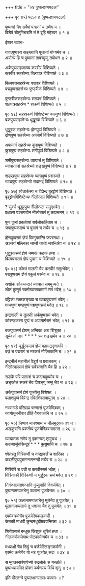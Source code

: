 +++
title = "०४ पुष्पलक्षणपटलः"

+++
पृ० ४५) पटलः ४ (पुष्पलक्षणपटलः)  
  
पुष्पाणां चैव सर्वेषां पत्राणां च तथैव च ।  
विशेषं श्रोतुमिच्छामि तं मे ब्रूहि महेश्वर ॥ १ ॥  
  
ईश्वर उवाच-  
  
यावत्पुष्पस्य सङ्ख्यानि पूजानां योग्यमेव च ।  
अयोग्यं हि च पुष्पाणां तावच्छृणु तपोधन ॥ २ ॥  
  
अर्कपुष्पसहस्राच्च करवीरं विशिष्यते ।  
करवीर सहस्रेभ्यः बिल्वपत्र विशिष्यते ॥ ३ ॥  
  
बिल्वपत्रसहस्रेभ्यः पद्मपत्रं विशिष्यते ।  
पद्मपुष्पसहस्रेभ्यः पुण्डरीकं विशिष्यते ॥ ४ ॥  
  
पुण्डरीकसहस्रेभ्यः शतपत्रं विशिष्यते ।  
शतपत्रसहस्रेण * स्रकर्णं विशिष्यते ॥ ५ ॥   
  
पृ० ४६) सहस्रकर्णं विशिष्टेभ्यः बकपुष्पं विशिष्यते ।  
बकपुष्पसहस्रेभ्यः धूद्धूरकं विशिष्यते ॥ ६ ॥  
  
धूद्धूरकं सहस्रेभ्यः द्रोणपुष्पं विशिष्यते ।  
द्रोणपुष्प सहस्रेभ्यः अपमार्गं विशिष्यते ॥ ७ ॥  
  
अपामार्ग सहस्रेभ्यः कुशपुष्पं विशिष्यते ।  
कुशपुष्प सहस्रेभ्यः शमीपुष्पं विशिष्यते ॥ ८ ॥  
  
शमीपुष्पसहस्रेभ्यः व्याघातं तु विशिष्यते ।  
व्याघातानां सहस्रेभ्यो शङ्खपुष्पं विशिष्यते ॥ ९ ॥  
  
शङ्खपुष्प सहस्रेभ्यः व्याघ्रपुष्पं प्रशस्यते ।  
व्याघ्रपुष्प सहस्रेभ्यो सदाभद्रं विशिष्यते ॥ १० ॥  
  
पृ० ४७) श्वेतार्कस्य च विप्रेन्द्र बृहद्द्रोणं विशिष्यते ।  
बृहद्द्रोणविशिष्टेभ्यः नीलोत्पलं विशिष्यते ॥ ११ ॥  
  
? सुवर्ण धूद्धूरपुष्प नीलोत्पल समुद्भवेत् ।  
प्रक्षाल्य पञ्चगव्येन नीलोत्पलं तु काञ्चनम् ॥ १२ ॥  
  
पुनः पूजां प्रकर्तव्यां सर्वलोकहिताय च ।  
जपापुष्पकदम्बं च पुन्नागं च तथैव च ॥ १३ ॥  
  
द्रोणपुष्पसमं ज्ञेयं विष्णुक्रान्ति जपस्तथा ।  
अञ्जयं मल्लिका जाजी जाती जवन्तिरेव च ॥ १४ ॥  
  
धूद्धूरकसमं ज्ञेयं चम्पकं कटकं तथा ।  
बिल्वपत्रसमं ज्ञेयं पुन्नागं च विशिष्यते ॥ १५ ॥  
  
पृ० ४८) कोब्जं मालती चैव करवीरं समुत्भेवेत् ।  
पद्मपुष्पसमं ज्ञेयं वकुलं परमेव च ॥ १६ ॥  
  
अशोकं शोकमन्दारं व्याघातं सममुच्यते ।  
श्वेतं कुसुमं रक्तोत्पलमपामार्ग समं भवेत् ॥ १७ ॥  
  
पट्टिका रक्तकङ्ख्या च व्याघ्रपुष्पसमं भवेत् ।  
गन्धपुष्पं गण्डपुष्पं पद्मपुष्पसमं भवेत् ॥ १८ ॥  
  
इन्द्रवल्ली च तुलसी अर्कपुष्पसमं भवेत् ।  
कोरण्डकस्य पुष्पं च अपामार्गसमं भवेत् ॥ १९ ॥  
  
बकपुष्पसमं ज्ञेयम् अम्बिका अथ शिंशुका ।  
सूर्यवर्त्ता नाग * * * * ञ्च शङ्खमेव च ॥ २० ॥  
  
पृ० ४९) धूर्द्धूरकसमं ज्ञेयं महाभद्रनृणावपि ।  
वज्रं च पद्मरागं च मरकतं मौक्तिकानि च ॥ २१ ॥  
  
इन्द्रनीलं महानीलं वैडूर्यं च प्रवालकम् ।  
नीलोत्पलसमं ज्ञेयं सर्वरत्नानि चैव हि ॥ २२ ॥  
  
सङ्के परि पालाशं च कदम्बपुष्पमेव च ।  
अङ्कोलं सकरं चैव प्रियङ्गु जम्बु चैव च ॥ २३ ॥  
  
अर्कपुष्पसमं ज्ञेयं पूजयेत्तु विशेषतः ।  
पलाशपुष्पं विप्रेन्द्र रविरश्मिसमायुतम् ॥ २४ ॥   
  
नवसाण्डे परिग्राह्य षाण्मासं पूजयेच्छिवम् ।  
यवगोधूमनीवार व्रीहि वैणवकानि च ॥ २५ ॥  
  
पृ० ५०) निष्पाव मानश्यामं च नीलमुद्गक एव च ।  
अङ्कुराणि प्रकर्तव्यं पूजयेच्छिवमादरात् ॥ २६ ॥  
  
व्याघातक समेवं तु इदमन्यत् शृणुष्वथ ।  
कदम्बार्जुनसिन्दूरं * * * कुसुमानि च ॥ २७ ॥  
    
श्वेतस्तु गिरिकर्णी च नन्द्यावर्त्तं च शारिका ।  
कदलीपुष्पपुन्नागनागनन्दी तथैव च ॥ २८ ॥  
  
गिरिबेरि च पत्री च करवीरसमं भवेत् ।  
गिरियार्कौ गिरिकर्णी च धूर्द्धूरक समं भवेत् ॥ २९ ॥  
  
निर्गन्धात्यग्रगन्धानि कुसुमानि विवर्जयेत् ।  
पुष्पाणामप्यलभेत्तु फलानां पूजयेत्ततः ॥ ३० ॥  
  
पृ० ५१) फलानामप्यलाभेत्तु मूलेनैव तु पूजयेत् ।  
मूलानामप्यलाभे तु भक्त्या चैव तु पूजयेत् ॥ ३१ ॥  
  
एवमेवक्रमेणैव पूजयेदेवकङ्कणी ।  
केतकी माधवी कुन्दमधुदीम्रदयन्तिका ॥ ३२ ॥  
  
शिरीषसर्ज बन्धूक किंशुकं धुरितं तथा ।  
नीलकर्णकमेवाथ पोटकामेन्वमेव च ॥ ३३ ॥  
  
मध्याक्षीं चैव शिग्रुं च वर्जयेल्लिङ्गकर्मणी ।  
एवमेव क्रमेणैव यो नरः पूजयेत् सदा ॥ ३४ ॥  
  
स मुक्तस्सर्वपापेभ्यो रुद्रलोकं स गच्छति ।  
पुष्पाध्यायमिदं प्रोक्तं कर्षणस्य विधिं शृणु ॥ ३५ ॥  
  
इति वीरतन्त्रे पुष्पलक्षणपटलः पञ्चमः ॥ ?  
  